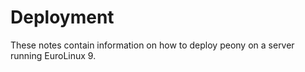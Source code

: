 # Deployment

These notes contain information on how to deploy peony on a server running EuroLinux 9.
